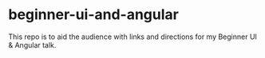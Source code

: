 # beginner-ui-and-angular
This repo is to aid the audience with links and directions for my Beginner UI &amp; Angular talk.
